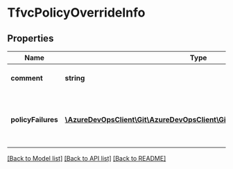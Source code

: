 # TfvcPolicyOverrideInfo

## Properties
Name | Type | Description | Notes
------------ | ------------- | ------------- | -------------
**comment** | **string** | Overidden policy comment. | [optional] 
**policyFailures** | [**\AzureDevOpsClient\Git\AzureDevOpsClient\Git\Model\TfvcPolicyFailureInfo[]**](TfvcPolicyFailureInfo.md) | Information on the failed policy that was overridden. | [optional] 

[[Back to Model list]](../README.md#documentation-for-models) [[Back to API list]](../README.md#documentation-for-api-endpoints) [[Back to README]](../README.md)


